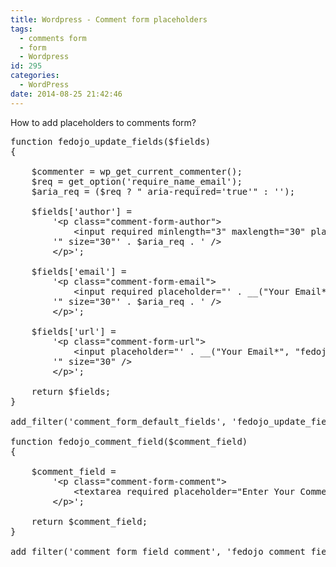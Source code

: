 ```yaml
---
title: Wordpress - Comment form placeholders
tags:
  - comments form
  - form
  - Wordpress
id: 295
categories:
  - WordPress
date: 2014-08-25 21:42:46
---
```


How to add placeholders to comments form?
<!--more-->

<pre class="lang:php decode:true " >function fedojo_update_fields($fields)
{

    $commenter = wp_get_current_commenter();
    $req = get_option('require_name_email');
    $aria_req = ($req ? " aria-required='true'" : '');

    $fields['author'] =
        '&lt;p class="comment-form-author"&gt;
			&lt;input required minlength="3" maxlength="30" placeholder="' . __("Your Name*", "fedojo_theme") . '" id="author" name="author" type="text" value="' . esc_attr($commenter['comment_author']) .
        '" size="30"' . $aria_req . ' /&gt;
    	&lt;/p&gt;';

    $fields['email'] =
        '&lt;p class="comment-form-email"&gt;
    		&lt;input required placeholder="' . __("Your Email*", "fedojo_theme") . '" id="email" name="email" type="email" value="' . esc_attr($commenter['comment_author_email']) .
        '" size="30"' . $aria_req . ' /&gt;
    	&lt;/p&gt;';

    $fields['url'] =
        '&lt;p class="comment-form-url"&gt;
			&lt;input placeholder="' . __("Your Email*", "fedojo_theme") . '" id="url" name="url" type="url" value="' . esc_attr($commenter['comment_author_url']) .
        '" size="30" /&gt;
    	&lt;/p&gt;';

    return $fields;
}

add_filter('comment_form_default_fields', 'fedojo_update_fields');

function fedojo_comment_field($comment_field)
{

    $comment_field =
        '&lt;p class="comment-form-comment"&gt;
			&lt;textarea required placeholder="Enter Your Comment…" id="comment" name="comment" cols="45" rows="8" aria-required="true"&gt;&lt;/textarea&gt;
		&lt;/p&gt;';

    return $comment_field;
}

add_filter('comment_form_field_comment', 'fedojo_comment_field');</pre> 